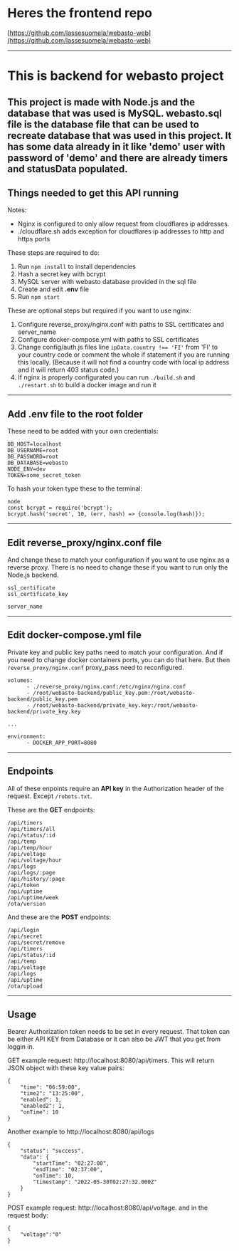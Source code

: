 # Heres the frontend repo
[https://github.com/lassesuomela/webasto-web](https://github.com/lassesuomela/webasto-web)

---
# This is backend for webasto project

This project is made with Node.js and the database that was used is MySQL.
webasto.sql file is the database file that can be used to recreate database that was used in this project. It has some data already in it like 'demo' user with password of 'demo' and there are already timers and statusData populated. 
---
## Things needed to get this API running

Notes:
 - Nginx is configured to only allow request from cloudflares ip addresses.
 - ./cloudflare.sh adds exception for cloudflares ip addresses to http and https ports

These steps are required to do:
1. Run `npm install` to install dependencies
2. Hash a secret key with bcrypt
3. MySQL server with webasto database provided in the sql file
4. Create and edit **.env** file
5. Run `npm start`

These are optional steps but required if you want to use nginx:
1. Configure reverse_proxy/nginx.conf with paths to SSL certificates and server_name
2. Configure docker-compose.yml with paths to SSL certificates 
3. Change config/auth.js files line `ipData.country !== 'FI'` from 'FI' to your country code or comment the whole if statement if you are running this locally. (Because it will not find a country code with local ip address and it will return 403 status code.)
4. If nginx is properly configurated you can run `./build.sh` and `./restart.sh` to build a docker image and run it
   
---

## Add **.env** file to the root folder

These need to be added with your own credentials:

```
DB_HOST=localhost
DB_USERNAME=root
DB_PASSWORD=root
DB_DATABASE=webasto
NODE_ENV=dev
TOKEN=some_secret_token
```
To hash your token type these to the terminal:
```
node
const bcrypt = require('bcrypt');
bcrypt.hash('secret', 10, (err, hash) => {console.log(hash)});
```

---

## Edit reverse_proxy/nginx.conf file
And change these to match your configuration if you want to use nginx as a reverse proxy. There is no need to change these if you want to run only the Node.js backend.

```
ssl_certificate
ssl_certificate_key

server_name
```
---

## Edit docker-compose.yml file

Private key and public key paths need to match your configuration. And if you need to change docker containers ports, you can do that here. But then `reverse_proxy/nginx.conf` proxy_pass need to reconfigured.
```
volumes:
      - ./reverse_proxy/nginx.conf:/etc/nginx/nginx.conf
      - /root/webasto-backend/public_key.pem:/root/webasto-backend/public_key.pem
      - /root/webasto-backend/private_key.key:/root/webasto-backend/private_key.key
	  
...

environment:
      - DOCKER_APP_PORT=8080
```

---

## Endpoints

All of these enpoints require an **API key** in the Authorization header of the request. Except `/robots.txt`.

These are the **GET** endpoints:

```
/api/timers
/api/timers/all
/api/status/:id
/api/temp
/api/temp/hour
/api/voltage
/api/voltage/hour
/api/logs
/api/logs/:page
/api/history/:page
/api/token
/api/uptime
/api/uptime/week
/ota/version
```
And these are the **POST** endpoints:
```
/api/login
/api/secret
/api/secret/remove
/api/timers
/api/status/:id
/api/temp
/api/voltage
/api/logs
/api/uptime
/ota/upload
```
---
## Usage

Bearer Authorization token needs to be set in every request. That token can be either API KEY from Database or it can also be JWT that you get from loggin in.

GET example request: http://localhost:8080/api/timers.
This will return JSON object with these key value pairs:
```
{
	"time": "06:59:00",
	"time2": "13:25:00",
	"enabled": 1,
	"enabled2": 1,
	"onTime": 10
}
```
Another example to http://localhost:8080/api/logs
```
{
	"status": "success",
	"data": {
		"startTime": "02:27:00",
		"endTime": "02:37:00",
		"onTime": 10,
		"timestamp": "2022-05-30T02:27:32.000Z"
	}
}
```

POST example request: http://localhost:8080/api/voltage.
and in the request body:

```
{
	"voltage":"0"
}
```
